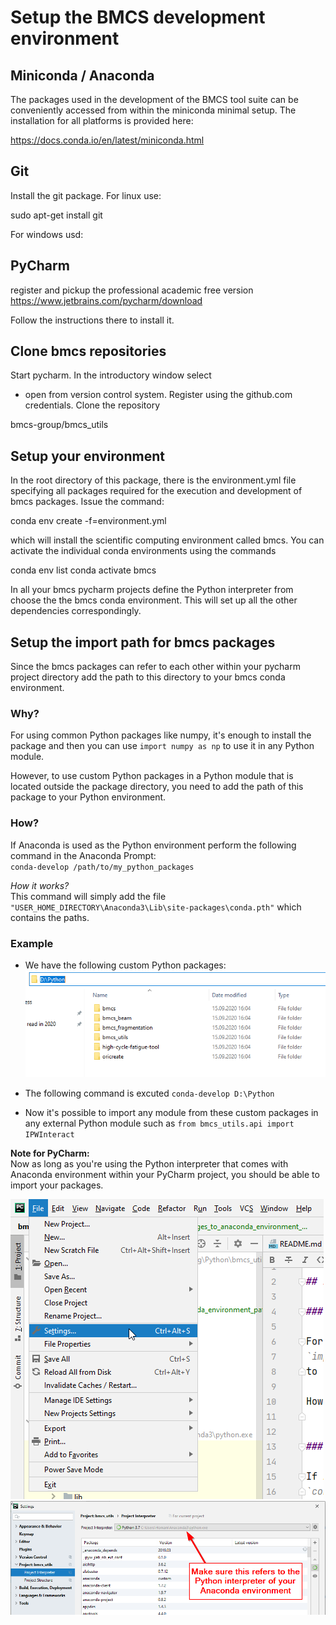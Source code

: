 
# Setup the BMCS development environment

## Miniconda / Anaconda

The packages used in the development of the BMCS tool suite can be conveniently 
accessed from within the miniconda minimal setup. The installation for 
all platforms is provided here:

https://docs.conda.io/en/latest/miniconda.html

## Git

Install the git package. 
For linux use:

sudo apt-get install git

For windows usd:

## PyCharm

register and pickup the professional academic free version
https://www.jetbrains.com/pycharm/download

Follow the instructions there to install it.

## Clone bmcs repositories 

Start pycharm. In the introductory window select 
- open from version control system. Register using the github.com
credentials. Clone the repository

bmcs-group/bmcs_utils

## Setup your environment 

In the root directory of this package, there is the environment.yml 
file specifying all packages required for the execution and development
of bmcs packages. Issue the command:

conda env create -f=environment.yml

which will install the scientific computing environment called bmcs.
You can activate the individual conda environments using the commands

conda env list
conda activate bmcs

In all your bmcs pycharm projects define the Python interpreter from choose the 
the bmcs conda environment. This will set up all the other dependencies 
correspondingly.

## Setup the import path for bmcs packages
 
Since the bmcs packages can refer to each other within your 
pycharm project directory add the path to this directory to your 
bmcs conda environment.

### Why?

For using common Python packages like numpy, it's enough to install the package and then you can use
`import numpy as np`
to use it in any Python module.

However, to use custom Python packages in a Python module that is located outside the package directory, you need to add the path of this package to your Python environment.
 

### How?

If Anaconda is used as the Python environment perform the following command in the Anaconda Prompt:\
`conda-develop /path/to/my_python_packages`

_How it works?_\
This command will simply add the file `"USER_HOME_DIRECTORY\Anaconda3\Lib\site-packages\conda.pth"` which contains the paths.

### Example

* We have the following custom Python packages:
![my_python_packages](./images/my_python_packages.png)

* The following command is excuted
`conda-develop D:\Python`

* Now it's possible to import any module from these custom packages in any external Python module such as `from bmcs_utils.api import IPWInteract`


**Note for PyCharm:**\
Now as long as you're using the Python interpreter that comes with Anaconda environment 
within your PyCharm project, you should be able to import your packages.

![pycharm_project_interpreter_1](./images/pycharm_project_interpreter_1.png)
![pycharm_project_interpreter_2](./images/pycharm_project_interpreter_2.png)